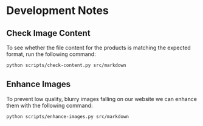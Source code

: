 # Development Notes

## Check Image Content

To see whether the file content for the products is matching the expected format, run the following command:

```bash
python scripts/check-content.py src/markdown
```

## Enhance Images

To prevent low quality, blurry images falling on our website we can enhance them with the following command:

```bash
python scripts/enhance-images.py src/markdown
```
